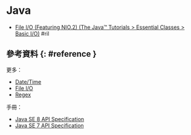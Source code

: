 # Java

  - [File I/O \(Featuring NIO\.2\) \(The Java™ Tutorials > Essential Classes > Basic I/O\)](https://docs.oracle.com/javase/tutorial/essential/io/fileio.html) #ril

## 參考資料 {: #reference }

更多：

  - [Date/Time](java-datetime.md)
  - [File I/O](java-file.md)
  - [Regex](java-regex.md)

手冊：

  - [Java SE 8 API Specification](https://docs.oracle.com/javase/8/docs/api/overview-summary.html)
  - [Java SE 7 API Specification](https://docs.oracle.com/javase/7/docs/api/overview-summary.html)
